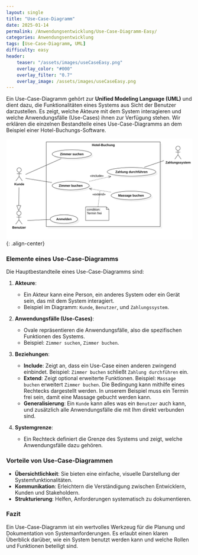 ```yaml
---
layout: single
title: "Use-Case-Diagramm"
date: 2025-01-14
permalink: /Anwendungsentwicklung/Use-Case-Diagramm-Easy/
categories: Anwendungsentwicklung
tags: [Use-Case-Diagramm, UML]
difficulty: easy
header:
    teaser: "/assets/images/useCaseEasy.png"
    overlay_color: "#000"
    overlay_filter: "0.7"
    overlay_image: /assets/images/useCaseEasy.png
---
```

Ein Use-Case-Diagramm gehört zur **Unified Modeling Language (UML)** und dient dazu, die Funktionalitäten eines Systems aus Sicht der Benutzer darzustellen. Es zeigt, welche Akteure mit dem System interagieren und welche Anwendungsfälle (Use-Cases) ihnen zur Verfügung stehen. Wir erklären die einzelnen Bestandteile eines Use-Case-Diagramms an dem Beispiel einer Hotel-Buchungs-Software.


![image-center](/assets/images/buchung_easy.png){: .align-center}

### Elemente eines Use-Case-Diagramms
Die Hauptbestandteile eines Use-Case-Diagramms sind:

1. **Akteure**:
   - Ein Akteur kann eine Person, ein anderes System oder ein Gerät sein, das mit dem System interagiert.
   - Beispiel im Diagramm: `Kunde`, `Benutzer`, und `Zahlungssystem`.

2. **Anwendungsfälle (Use-Cases)**:
   - Ovale repräsentieren die Anwendungsfälle, also die spezifischen Funktionen des Systems.
   - Beispiel: `Zimmer suchen`, `Zimmer buchen`.

3. **Beziehungen**:
   - **Include**: Zeigt an, dass ein Use-Case einen anderen zwingend einbindet. Beispiel: `Zimmer buchen` schließt `Zahlung durchführen` ein.
   - **Extend**: Zeigt optional erweiterte Funktionen. Beispiel: `Massage buchen` erweitert `Zimmer buchen`. Die Bedingung kann mithilfe eines Rechtecks dargestellt werden.
    In unserem Beispiel muss ein Termin frei sein, damit eine Massage gebucht werden kann.
   - **Generalisierung**: Ein `Kunde` kann alles was ein `Benutzer` auch kann, und zusätzlich alle Anwendungsfälle die mit Ihm direkt verbunden sind.

4. **Systemgrenze**:
   - Ein Rechteck definiert die Grenze des Systems und zeigt, welche Anwendungsfälle dazu gehören.

### Vorteile von Use-Case-Diagrammen
- **Übersichtlichkeit**: Sie bieten eine einfache, visuelle Darstellung der Systemfunktionalitäten.
- **Kommunikation**: Erleichtern die Verständigung zwischen Entwicklern, Kunden und Stakeholdern.
- **Strukturierung**: Helfen, Anforderungen systematisch zu dokumentieren.

### Fazit
Ein Use-Case-Diagramm ist ein wertvolles Werkzeug für die Planung und Dokumentation von Systemanforderungen. Es erlaubt einen klaren Überblick darüber, wie ein System benutzt werden kann und welche Rollen und Funktionen beteiligt sind.
